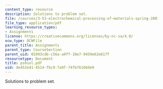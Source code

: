 ```yaml
---
content_type: resource
description: Solutions to problem set.
file: /courses/3-53-electrochemical-processing-of-materials-spring-2001/de452e414514fbc97a9f74fb76166de9_ps6sol.pdf
file_type: application/pdf
learning_resource_types:
- Assignments
license: https://creativecommons.org/licenses/by-nc-sa/4.0/
ocw_type: OCWFile
parent_title: Assignments
parent_type: CourseSection
parent_uid: 01993cdb-c56a-a9ff-10e7-9459e62e617f
resourcetype: Document
title: ps6sol.pdf
uid: de452e41-4514-fbc9-7a9f-74fb76166de9
---
```

Solutions to problem set.